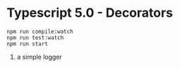 # Typescript 5.0 - Decorators


```
npm run compile:watch
npm run test:watch
npm run start
```

1. a simple logger
